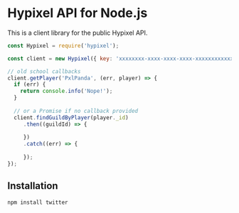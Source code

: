# Hypixel API for Node.js

This is a client library for the public Hypixel API.

```javascript
const Hypixel = require('hypixel');

const client = new Hypixel({ key: 'xxxxxxxx-xxxx-xxxx-xxxx-xxxxxxxxxxxx' });

// old school callbacks
client.getPlayer('PxlPanda', (err, player) => {
  if (err) {
    return console.info('Nope!');
  }
  
  // or a Promise if no callback provided
  client.findGuildByPlayer(player._id)
     .then((guildId) => {
        
     })
     .catch((err) => {
      
     });
});
```

## Installation

`npm install twitter`

